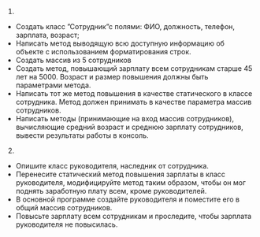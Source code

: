 1.

- Создать класс ”Сотрудник”с полями: ФИО, должность, телефон, зарплата, возраст;
- Написать метод выводящую всю доступную информацию об объекте с использованием форматирования строк.
- Создать массив из 5 сотрудников
- Создать метод, повышающий зарплату всем сотрудникам старше 45 лет на 5000. Возраст и размер повышения должны быть параметрами метода.
- Написать тот же метод повышения в качестве статического в классе сотрудника. Метод должен принимать в качестве параметра массив сотрудников.
- Написать методы (принимающие на вход массив сотрудников), вычисляющие средний возраст и среднюю зарплату сотрудников, вывести результаты работы в консоль.

2. 
- Опишите класс руководителя, наследник от сотрудника. 
- Перенесите статический метод повышения зарплаты в класс руководителя, модифицируйте метод таким образом, чтобы он мог поднять заработную плату всем, кроме руководителей. 
- В основной программе создайте руководителя и поместите его в общий массив сотрудников. 
- Повысьте зарплату всем сотрудникам и проследите, чтобы зарплата руководителя не повысилась.